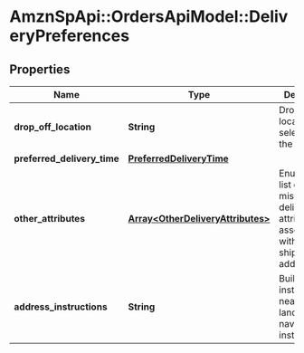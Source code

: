 # AmznSpApi::OrdersApiModel::DeliveryPreferences

## Properties
Name | Type | Description | Notes
------------ | ------------- | ------------- | -------------
**drop_off_location** | **String** | Drop-off location selected by the customer. | [optional] 
**preferred_delivery_time** | [**PreferredDeliveryTime**](PreferredDeliveryTime.md) |  | [optional] 
**other_attributes** | [**Array&lt;OtherDeliveryAttributes&gt;**](OtherDeliveryAttributes.md) | Enumerated list of miscellaneous delivery attributes associated with the shipping address. | [optional] 
**address_instructions** | **String** | Building instructions, nearby landmark or navigation instructions. | [optional] 

